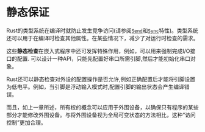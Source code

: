 # 静态保证

Rust的类型系统在编译时就防止发生竞争访问(请参阅[`Send`]和[`Sync`]特性)。类型系统还可以用于在编译时检查其他属性。在某些情况下，减少了对运行时检查的需求。

[`Send`]:https://doc.rust-lang.org/core/marker/trait.Send.html
[`Sync`]:https://doc.rust-lang.org/core/marker/trait.Sync.html

这些**静态检查**在嵌入式程序中还可发挥特殊作用，例如，可以用来强制完成I/O接口的配置. 可以设计一种API，只能先配置好串口所需引脚,然后才能初始化串口对象。

Rust还可以静态检查对外设的配置操作是否允许,例如正确配置后才能将引脚设置为低电平。例如，当引脚是浮动输入模式时,配置引脚的输出状态会产生编译错误。

而且，如上一章所述，所有权的概念可以应用于外围设备，以确保只有程序的某些部分才能修改外围设备。与将外围设备视为全局可变状态的方法相比，这种“访问控制”更加合理。